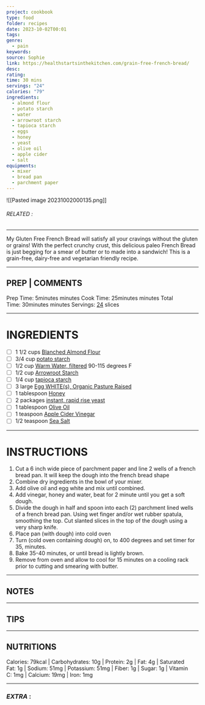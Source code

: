 ```yaml
---
project: cookbook
type: food
folder: recipes
date: 2023-10-02T00:01
tags: 
genre:
  - pain
keywords: 
source: Sophie
link: https://healthstartsinthekitchen.com/grain-free-french-bread/
desc: 
rating: 
time: 30 mins
servings: "24"
calories: "79"
ingredients:
  - almond flour
  - potato starch
  - water
  - arrowroot starch
  - tapioca starch
  - eggs
  - honey
  - yeast
  - olive oil
  - apple cider
  - salt
equipments:
  - mixer
  - bread pan
  - parchment paper
---
```


![[Pasted image 20231002000135.png]]
###### *RELATED* : 
---
My Gluten Free French Bread will satisfy all your cravings without the gluten or grains! With the perfect crunchy crust, this delicious paleo French Bread is just begging for a smear of butter or to made into a sandwich! This is a grain-free, dairy-free and vegetarian friendly recipe.

---
## PREP | COMMENTS

Prep Time: 5minutes minutes
Cook Time: 25minutes minutes
Total Time: 30minutes minutes
Servings: [24](https://healthstartsinthekitchen.com/grain-free-french-bread/#) slices

---
# INGREDIENTS

- [ ] 1 1/2 cups [Blanched Almond Flour](https://amzn.to/2B9P5xz)
- [ ] 3/4 cup [potato starch](https://amzn.to/2yxWCaq)
- [ ] 1/2 cup [Warm Water, filtered](https://amzn.to/2K5zKRu) 90-115 degrees F
- [ ] 1/2 cup [Arrowroot Starch](https://amzn.to/2DFjyWD)
- [ ] 1/4 cup [tapioca starch](https://amzn.to/2SCGqKw)
- [ ] 3 large [Egg WHITE(s), Organic Pasture Raised](https://www.azurestandard.com/shop/product/food/eggs/fresh/chicken-eggs/brown-eggs/eggs-grass-fed-large-organic-grade-aa/7807?package=DP086&a_aid=Ty1TaKF07F)
- [ ] 1 tablespoon [Honey](https://amzn.to/2DjGx8V)
- [ ] 2 packages [instant, rapid rise yeast](https://amzn.to/2VqB5ty)
- [ ] 1 tablespoon [Olive Oil](https://amzn.to/2PX4BoK)
- [ ] 1 teaspoon [Apple Cider Vinegar](https://amzn.to/3ctdUoN)
- [ ] 1/2 teaspoon [Sea Salt](https://amzn.to/2QPACwl)

---
# INSTRUCTIONS

1. Cut a 6 inch wide piece of parchment paper and line 2 wells of a french bread pan. It will keep the dough into the french bread shape
2. Combine dry ingredients in the bowl of your mixer.
3. Add olive oil and egg white and mix until combined.
4. Add vinegar, honey and water, beat for 2 minute until you get a soft dough.
5. Divide the dough in half and spoon into each (2) parchment lined wells of a french bread pan. Using wet finger and/or wet rubber spatula, smoothing the top. Cut slanted slices in the top of the dough using a very sharp knife.
6. Place pan (with dough) into cold oven
7. Turn (cold oven containing dough) on, to 400 degrees and set timer for 35, minutes.
8. Bake 35-40 minutes, or until bread is lightly brown.
9. Remove from oven and allow to cool for 15 minutes on a cooling rack prior to cutting and smearing with butter.

---
## NOTES



---
## TIPS



---
## NUTRITIONS

Calories: 79kcal | Carbohydrates: 10g | Protein: 2g | Fat: 4g | Saturated Fat: 1g | Sodium: 51mg | Potassium: 51mg | Fiber: 1g | Sugar: 1g | Vitamin C: 1mg | Calcium: 19mg | Iron: 1mg

---
### *EXTRA* :



